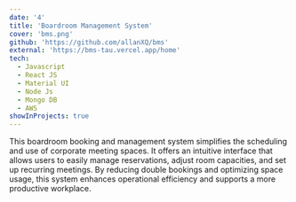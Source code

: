 ```yaml
---
date: '4'
title: 'Boardroom Management System'
cover: 'bms.png'
github: 'https://github.com/allanXQ/bms'
external: 'https://bms-tau.vercel.app/home'
tech:
  - Javascript
  - React JS
  - Material UI
  - Node Js
  - Mongo DB
  - AWS
showInProjects: true
---
```


This boardroom booking and management system simplifies the scheduling and use of corporate meeting spaces. It offers an intuitive interface that allows users to easily manage reservations, adjust room capacities, and set up recurring meetings. By reducing double bookings and optimizing space usage, this system enhances operational efficiency and supports a more productive workplace.
